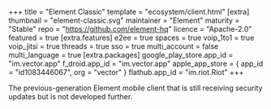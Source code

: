 +++
title = "Element Classic"
template = "ecosystem/client.html"
[extra]
thumbnail = "element-classic.svg"
maintainer = "Element"
maturity = "Stable"
repo = "https://github.com/element-hq"
licence = "Apache-2.0"
featured = true
[extra.features]
e2ee = true
spaces = true
voip_1to1 = true
voip_jitsi = true
threads = true
sso = true
multi_account = false
multi_language = true
[extra.packages]
google_play_store.app_id = "im.vector.app"
f_droid.app_id = "im.vector.app"
apple_app_store = { app_id = "id1083446067", org = "vector" }
flathub.app_id = "im.riot.Riot"
+++

The previous-generation Element mobile client that is still receiving security updates but is not developed further.
